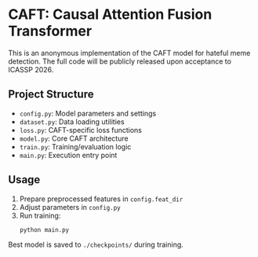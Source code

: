 # CAFT: Causal Attention Fusion Transformer

This is an anonymous implementation of the CAFT model for hateful meme detection. The full code will be publicly released upon acceptance to ICASSP 2026.

## Project Structure
- `config.py`: Model parameters and settings
- `dataset.py`: Data loading utilities
- `loss.py`: CAFT-specific loss functions
- `model.py`: Core CAFT architecture
- `train.py`: Training/evaluation logic
- `main.py`: Execution entry point

## Usage
1. Prepare preprocessed features in `config.feat_dir`
2. Adjust parameters in `config.py`
3. Run training:
   ```bash
   python main.py
   ```

Best model is saved to `./checkpoints/` during training.
    
